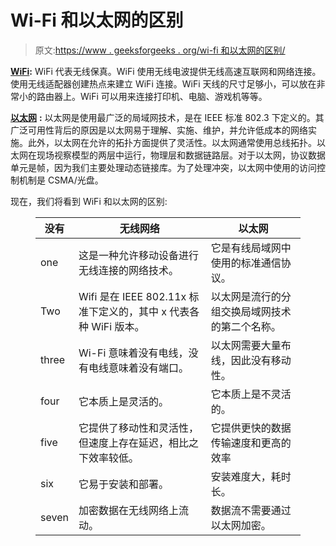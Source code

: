 # Wi-Fi 和以太网的区别

> 原文:[https://www . geeksforgeeks . org/wi-fi 和以太网的区别/](https://www.geeksforgeeks.org/difference-between-wi-fi-and-ethernet/)

[**WiFi**](https://www.geeksforgeeks.org/basics-of-wi-fi/)**:**
WiFi 代表无线保真。WiFi 使用无线电波提供无线高速互联网和网络连接。使用无线适配器创建热点来建立 WiFi 连接。WiFi 天线的尺寸足够小，可以放在非常小的路由器上。WiFi 可以用来连接打印机、电脑、游戏机等等。

[**以太网**](https://www.geeksforgeeks.org/local-area-network-lan-technologies/) **:**
以太网是使用最广泛的局域网技术，是在 IEEE 标准 802.3 下定义的。其广泛可用性背后的原因是以太网易于理解、实施、维护，并允许低成本的网络实施。此外，以太网在允许的拓扑方面提供了灵活性。以太网通常使用总线拓扑。以太网在现场视察模型的两层中运行，物理层和数据链路层。对于以太网，协议数据单元是帧，因为我们主要处理动态链接库。为了处理冲突，以太网中使用的访问控制机制是 CSMA/光盘。

现在，我们将看到 WiFi 和以太网的区别:

<figure class="table">

| 没有 | 无线网络 | 以太网 |
| --- | --- | --- |
| one | 这是一种允许移动设备进行无线连接的网络技术。 | 它是有线局域网中使用的标准通信协议。 |
| Two | Wifi 是在 IEEE 802.11x 标准下定义的，其中 x 代表各种 WiFi 版本。 | 以太网是流行的分组交换局域网技术的第二个名称。 |
| three | Wi-Fi 意味着没有电线，没有电线意味着没有端口。 | 以太网需要大量布线，因此没有移动性。 |
| four | 它本质上是灵活的。 | 它本质上是不灵活的。 |
| five | 它提供了移动性和灵活性，但速度上存在延迟，相比之下效率较低。 | 它提供更快的数据传输速度和更高的效率 |
| six | 它易于安装和部署。 | 安装难度大，耗时长。 |
| seven | 加密数据在无线网络上流动。 | 数据流不需要通过以太网加密。 |

</figure>
